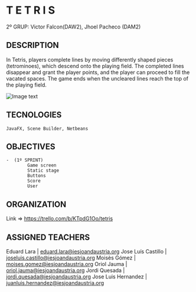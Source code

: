 # T E T R I S
2º GRUP: Victor Falcon(DAW2), Jhoel Pacheco (DAM2)

## DESCRIPTION

In Tetris, players complete lines by moving differently shaped pieces (tetrominoes), which descend onto the playing field. The completed lines disappear and grant the player points, and the player can proceed to fill the vacated spaces. The game ends when the uncleared lines reach the top of the playing field.

![Image text](https://github.com/vfalcon6/tetris/blob/main/img.png)

## TECNOLOGIES

    JavaFX, Scene Builder, Netbeans

## OBJECTIVES
    -  (1º SPRINT) 
            Game screen
            Static stage
            Buttons
            Score
            User
    
## ORGANIZATION 

Link => https://trello.com/b/KTpdG1Oo/tetris


## ASSIGNED TEACHERS
Eduard Lara | eduard.lara@iesjoandaustria.org
Jose Luís Castillo | joseluis.castillo@iesjoandaustria.org
Moisès Gómez | moises.gomez@iesjoandaustria.org
Oriol Jauma | oriol.jauma@iesjoandaustria.org
Jordi Quesada | jordi.quesada@iesjoandaustria.org
Jose Luis Hernandez | juanluis.hernandez@iesjoandaustria.org

